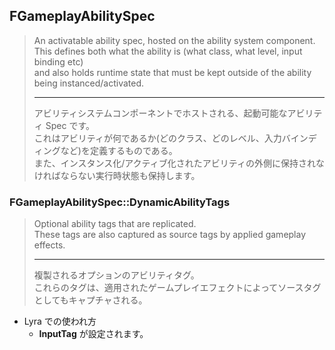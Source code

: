 ## FGameplayAbilitySpec

> An activatable ability spec, hosted on the ability system component.  
> This defines both what the ability is (what class, what level, input binding etc)  
> and also holds runtime state that must be kept outside of the ability being instanced/activated.  
> 
> ----
> アビリティシステムコンポーネントでホストされる、起動可能なアビリティ Spec です。  
> これはアビリティが何であるか(どのクラス、どのレベル、入力バインディングなど)を定義するものである。  
> また、インスタンス化/アクティブ化されたアビリティの外側に保持されなければならない実行時状態も保持します。  

### FGameplayAbilitySpec::DynamicAbilityTags

> Optional ability tags that are replicated.  
> These tags are also captured as source tags by applied gameplay effects.  
> 
> ----
> 複製されるオプションのアビリティタグ。  
> これらのタグは、適用されたゲームプレイエフェクトによってソースタグとしてもキャプチャされる。  

* Lyra での使われ方
	* **InputTag** が設定されます。

